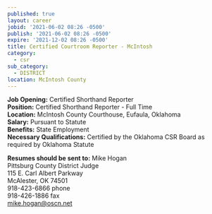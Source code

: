 ```yaml
---
published: true
layout: career
jobid: '2021-06-02 08:26 -0500'
publish: '2021-06-02 08:26 -0500'
expire: '2021-12-02 08:26 -0500'
title: Certified Courtroom Reporter - McIntosh
category:
  - csr
sub_category:
  - DISTRICT
location: McIntosh County
---
```

**Job Opening:** Certified Shorthand Reporter  
**Position:** Certified Shorthand Reporter - Full Time  
**Location:** McIntosh County Courthouse, Eufaula, Oklahoma   
**Salary:** Pursuant to Statute  
**Benefits:** State Employment  
**Necessary Qualifications:** Certified by the Oklahoma CSR Board as required by Oklahoma Statute  

**Resumes should be sent to:** 
Mike Hogan  
Pittsburg County District Judge  
115 E. Carl Albert Parkway  
McAlester, OK 74501  
918-423-6866 phone  
918-426-1886 fax   
[mike.hogan@oscn.net](mailto:mike.hogan@oscn.net)
